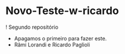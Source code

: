 # Novo-Teste-w-ricardo
! Segundo repositório
- Apagamos o primeiro para fazer este.
- Râmi Lorandi e Ricardo Paglioli
